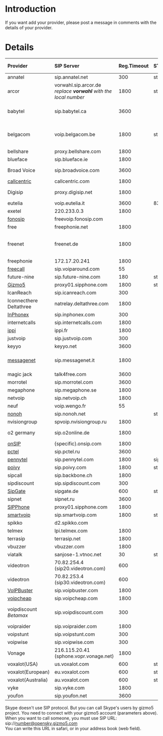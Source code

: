 # Introduction #

If you want add your provider, please post a message in comments with the details of your provider.


# Details #
| **Provider** | **SIP Server** | **Reg.Timeout** | **STUN** | **NAT** | **Proxy** | **Local port**| **Username / Auth. name**|
|:-------------|:---------------|:----------------|:---------|:--------|:----------|:--------------|:-------------------------|
|annatel|sip.annatel.net|300|stun.annatel.net|  X |
|arcor|vorwahl.sip.arcor.de<br />_replace **vorwahl** with the local number_|1800|stun.sipgate.net|  |  | | telephone number |
|babytel|sip.babytel.ca|3600|  |  | nat.babytel.ca:5065 |  | 1 + Your ten digits phone number |
|belgacom|voip.belgacom.be|1800| stun.softjoys.com| X | 81.240.251.38 | 3478<br />(port RTP : 5004)|
|bellshare|proxy.bellshare.com|1800|
|blueface|sip.blueface.ie|1800|  |
|Broad Voice|sip.broadvoice.com|3600|  |  |  | | 10 digit phone number |
|[callcentric](http://www.callcentric.com/) | callcentric.com | 1800 |  |  | callcentric.com |  | phone number |
|Digisip|proxy.digisip.net| 1800 |  | | |  | username / account\_nb |
|eutelia|voip.eutelia.it|3600|83.211.227.25|? |83.211.227.21|
|exetel|220.233.0.3|1800|
|[fonosip](http://www.fonosip.com)|freevoip.fonosip.com|
|free|freephonie.net|1800|  |
|freenet|freenet.de|1800|  |  | iphone.freenet.de  |  | account name for 1st number /<br /> number incl. area code for others |
|freephonie|172.17.20.241|1800|  |  |172.17.20.241|
|[freecall](http://www.freecall.com/en/index.html)|sip.voiparound.com|55|  |
|future-nine|sip.future-nine.com |180|stun.future-nine.com|
|[Gizmo5](http://www.gizmo5.com/)|proxy01.sipphone.com|1800|stun01.sipphone.com|
|IcanReach | sip.icanreach.com | 300 |  |
|Iconnecthere<br />Deltathree|natrelay.deltathree.com|1800|  |  |natrelay.deltathree.com|
|[InPhonex](http://www.inphonex.com/)|sip.inphonex.com|300|  |
|internetcalls|sip.internetcalls.com|1800|  |
|[ippi](http://www.ippi.fr/)|ippi.fr|1800|  |
|justvoip|sip.justvoip.com|300|  |
|keyyo| keyyo.net | 3600 |  |
|[messagenet](http://www.messagenet.it)|sip.messagenet.it|1800|  |  |  |5060 or 5061|
|magic jack|talk4free.com|3600|  |  | proxy1.**city**.talk4free.com:5070 | 5070|Ephonenumber01|
|morrotel|sip.morrotel.com|3600|
|megaphone|sip.megaphone.se|1800|
|netvoip|sip.netvoip.ch|1800|  |
|neuf|voip.wengo.fr |55|  |
|[nonoh](http://www.nonoh.net/)|sip.nonoh.net|  | stun.nonoh.net |
|nvisiongroup|spvoip.nvisiongroup.ru|1800|  |  | 213.221.17.193 |
|o2 germany|sip.o2online.de|1800|  |  |  |  | Phone number /<br /> username |
|[onSIP](http://www.onsip.com)|{specific}.onsip.com|1800|  |
|[pctel](http://www.pctel.ru)|sip.pctel.ru|3600|  | X |
|[pennytel](http://www.pennytel.com)|sip.pennytel.com|1800|sip.pennytel.com|
|[poivy](http://www.poivy.com/)|sip.poivy.com|1800|stun.poivy.com|
|sipcall|sip.backbone.ch|1800|  |
|sipdiscount|sip.sipdiscount.com|300|  |
|[SipGate](http://www.sipgate.de/)|sipgate.de|600|stun.sipgate.net|  | sipgate.de|
|sipnet|sipnet.ru|3600|  |X |
|[SIPPhone](http://www.sipphone.com/)|proxy01.sipphone.com|1800|  |
|[smartvoip](http://www.smartvoip.com)|sip.smartvoip.com|1800|stun.smartvoip.com|
|spikko|d2.spikko.com|  | |  |  | 5061|
|telmex|lpi.telmex.com|1800|  |  | 201.116.100.193 |
|terrasip|terrasip.net|1800|  |
|vbuzzer|vbuzzer.com|1800|  |  |vbuzzer.com:80|
|viatalk|sanjose-1.vtnoc.net|30|stun.vtnoc.net|X |sanjose-1.vtnoc.net|
|videotron| 70.82.254.4<br />(sip20.videotron.com) |600|  |
|videotron| 70.82.253.4<br />(sip30.videotron.com) |600|  |
|[VoIPBuster](http://www.voipbuster.com/)|sip.voipbuster.com|1800|  |
|[voipcheap](http://www.voipcheap.com/)|sip.voipcheap.com|1800|  |
|voipdiscount <br /> _Betamax_|sip.voipdiscount.com|300|  |  |  |  | Caller id /<br />voipdiscount-username|
|voipraider|sip.voipraider.com|1800|  |
|voipstunt|sip.voipstunt.com|300|  |
|voipwise|sip.voipwise.com|300|  |
|Vonage|216.115.20.41<br />(sphone.vopr.vonage.net)|1800|  |  | |  | your softphone number|
|voxalot(USA)|us.voxalot.com|600|stun.voxalot.com.au:3478|
|voxalot(European)|eu.voxalot.com|600|stun.voxalot.com.au:3478|
|voxalot(Australia)|au.voxalot.com|600|stun.voxalot.com.au:3478|
|vyke|sip.vyke.com|1800|  |
|youfon|sip.youfon.net|3600|  | X|


Skype doesn't use SIP protocol. But you can call Skype's users by gizmo5 project.
You need to connect with your gizmo5 account (parameters above).
When you want to call someone, you must use SIP URL: sip://number@opensky.gizmo5.com<br />
You can write this URL in safari, or in your address book (web field).